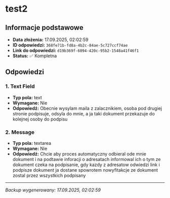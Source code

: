 # test2

## Informacje podstawowe

- **Data złożenia:** 17.09.2025, 02:02:59
- **ID odpowiedzi:** `368fe71b-fd8a-4b2c-84ae-5c727ccf74ae`
- **Link do odpowiedzi:** `d19b369f-6094-420c-95b2-1548a41f46f1`
- **Status:** ✅ Kompletna

## Odpowiedzi

### 1. Text Field

- **Typ pola:** text
- **Wymagane:** Nie
- **Odpowiedź:** Obecnie wysylam maila z zalacznikiem, osoba pod drugiej stronie podpisuje, odsyla do mnie, a ja taki dokument przekazuje do kolejnej osoby do podpisu

### 2. Message

- **Typ pola:** textarea
- **Wymagane:** Nie
- **Odpowiedź:** Chcie aby proces automatyczny odbieral ode mnie dokument i na podtawie inforacji o adresatach informowal ich o tym ze dokument czeka na podpisanie, gdy kazdy z adresatow odwiedzi link i podpisze dokument ja dostane spowrotem nowyfitakcje ze dokument zostal przez wszystkich podpisany

---

_Backup wygenerowany: 17.09.2025, 02:02:59_
